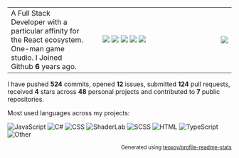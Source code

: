 <table><tr><td vlign="top" align="left" width="200">
   A Full Stack Developer with a particular affinity for the React ecosystem. One-man game studio.
   I Joined Github <b>6</b> years ago. 

</td>
<td vlign="top" align="middle" width="200">
<img src="https://forthebadge.com/images/badges/makes-people-smile.svg" />
<img src="https://forthebadge.com/images/badges/contains-cat-gifs.svg" />
<img src="https://forthebadge.com/images/badges/designed-in-ms-paint.svg" />
<img src="https://forthebadge.com/images/badges/made-with-crayons.svg" />
<img src="https://forthebadge.com/images/badges/compatibility-ie-6.svg" />
</td>

<td vlign="top" align="right" width="200"><img src="https://media.giphy.com/media/acj7QJGgBBeUg/source.gif"></td></tr></table>

I have pushed **524** commits, opened **12** issues, submitted **124** pull requests, received **4** stars across **48** personal projects and contributed to **7** public repositories.

Most used languages across my projects:

![JavaScript](https://img.shields.io/static/v1?style=flat-square&label=%E2%A0%80&color=555&labelColor=%23f1e05a&message=JavaScript%EF%B8%B154.5%25)
![C#](https://img.shields.io/static/v1?style=flat-square&label=%E2%A0%80&color=555&labelColor=%23178600&message=C%23%EF%B8%B125.8%25)
![CSS](https://img.shields.io/static/v1?style=flat-square&label=%E2%A0%80&color=555&labelColor=%23563d7c&message=CSS%EF%B8%B17%25)
![ShaderLab](https://img.shields.io/static/v1?style=flat-square&label=%E2%A0%80&color=555&labelColor=%23ededed&message=ShaderLab%EF%B8%B14.4%25)
![SCSS](https://img.shields.io/static/v1?style=flat-square&label=%E2%A0%80&color=555&labelColor=%23c6538c&message=SCSS%EF%B8%B12.8%25)
![HTML](https://img.shields.io/static/v1?style=flat-square&label=%E2%A0%80&color=555&labelColor=%23e34c26&message=HTML%EF%B8%B12.6%25)
![TypeScript](https://img.shields.io/static/v1?style=flat-square&label=%E2%A0%80&color=555&labelColor=%232b7489&message=TypeScript%EF%B8%B11%25)
![Other](https://img.shields.io/static/v1?style=flat-square&label=%E2%A0%80&color=555&labelColor=%23ededed&message=Other%EF%B8%B11.4%25)

<p align="right"><sub>Generated using <a href="https://github.com/marketplace/actions/profile-readme-stats">teoxoy/profile-readme-stats</a></sub></p>
